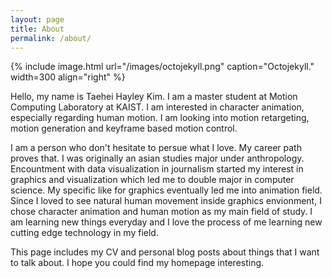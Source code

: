 ```yaml
---
layout: page
title: About
permalink: /about/
---
```


{% include image.html url="/images/octojekyll.png" caption="Octojekyll." width=300 align="right" %}

 Hello, my name is Taehei Hayley Kim. I am a master student at Motion Computing Laboratory at KAIST.
  I am interested in character animation, especially regarding human motion. I am looking into motion retargeting,
  motion generation and keyframe based motion control. 
  
  I am a person who don't hesitate to persue what I love. My career path proves that. 
  I was originally an asian studies major under anthropology. Encountment with data visualization in journalism 
  started my interest in graphics and visualization which led me to double major in computer science. 
  My specific like for graphics eventually led me into animation field. Since I loved to see natural human movement 
  inside graphics envionment, I chose character animation and human motion as my main field of study.
  I am learning new things everyday and I love the process of me learning new cutting edge technology in my field.
  
  This page includes my CV and personal blog posts about things that I want to talk about. 
  I hope you could find my homepage interesting.

